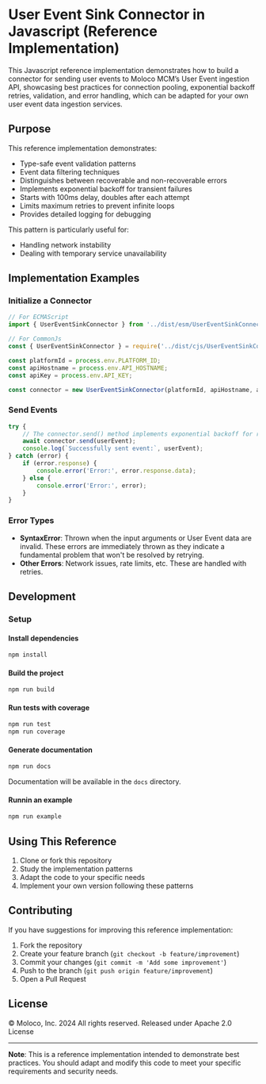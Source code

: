 # User Event Sink Connector in Javascript (Reference Implementation)

This Javascript reference implementation demonstrates how to build a connector for sending user events to Moloco MCM’s User Event ingestion API, showcasing best practices for connection pooling, exponential backoff retries, validation, and error handling, which can be adapted for your own user event data ingestion services.

## Purpose

This reference implementation demonstrates:
- Type-safe event validation patterns
- Event data filtering techniques
- Distinguishes between recoverable and non-recoverable errors
- Implements exponential backoff for transient failures
- Starts with 100ms delay, doubles after each attempt
- Limits maximum retries to prevent infinite loops
- Provides detailed logging for debugging

This pattern is particularly useful for:
- Handling network instability
- Dealing with temporary service unavailability

## Implementation Examples

### Initialize a Connector
```typescript
// For ECMAScript
import { UserEventSinkConnector } from '../dist/esm/UserEventSinkConnector.js';

// For CommonJs
const { UserEventSinkConnector } = require('../dist/cjs/UserEventSinkConnector.js');

const platformId = process.env.PLATFORM_ID;
const apiHostname = process.env.API_HOSTNAME;
const apiKey = process.env.API_KEY;

const connector = new UserEventSinkConnector(platformId, apiHostname, apiKey);
```

### Send Events
```typescript
try {
    // The connector.send() method implements exponential backoff for retries.
    await connector.send(userEvent);
    console.log(`Successfully sent event:`, userEvent);
} catch (error) {
    if (error.response) {
        console.error('Error:', error.response.data);
    } else {
        console.error('Error:', error);
    }
}
```

### Error Types
- **SyntaxError**: Thrown when the input arguments or User Event data are invalid. These errors are immediately thrown as they indicate a fundamental problem that won't be resolved by retrying.
- **Other Errors**: Network issues, rate limits, etc. These are handled with retries.

## Development

### Setup
#### Install dependencies
```bash
npm install
```

#### Build the project
```bash
npm run build
```

#### Run tests with coverage
```bash
npm run test
npm run coverage
```

#### Generate documentation
```bash
npm run docs
```
Documentation will be available in the `docs` directory.

#### Runnin an example
```bash
npm run example
```

## Using This Reference

1. Clone or fork this repository
2. Study the implementation patterns
3. Adapt the code to your specific needs
4. Implement your own version following these patterns

## Contributing
If you have suggestions for improving this reference implementation:

1. Fork the repository
2. Create your feature branch (`git checkout -b feature/improvement`)
3. Commit your changes (`git commit -m 'Add some improvement'`)
4. Push to the branch (`git push origin feature/improvement`)
5. Open a Pull Request


## License
© Moloco, Inc. 2024 All rights reserved. Released under Apache 2.0 License

---
**Note**: This is a reference implementation intended to demonstrate best practices. You should adapt and modify this code to meet your specific requirements and security needs.
